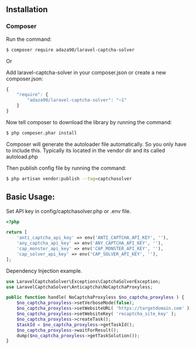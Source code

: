 ## Installation

### Composer

Run the command:
``` bash
$ composer require adaza90/laravel-captcha-solver
```

Or 

Add laravel-captcha-solver in your composer.json or create a new composer.json:

```js
{
    "require": {
        "adaza90/laravel-captcha-solver": "~1"
    }
}
```

Now tell composer to download the library by running the command:

``` bash
$ php composer.phar install
```

Composer will generate the autoloader file automatically. So you only have to include this.
Typically its located in the vendor dir and its called autoload.php

Then publish config file by running the command:
``` bash
$ php artisan vendor:publish --tag=captchasolver
```


## Basic Usage:

Set API key in config/captchasolver.php or .env file.

``` php
<?php

return [
	'anti_captcha_api_key' => env('ANTI_CAPTCHA_API_KEY', ''),
    'any_captcha_api_key' => env('ANY_CAPTCHA_API_KEY', ''),
    'cap_monster_api_key' => env('CAP_MONSTER_API_KEY', ''),
    'cap_solver_api_key' => env('CAP_SOLVER_API_KEY', ''),
];
```


Dependency Injection example.

``` php
use LaravelCaptchaSolver\Exceptions\CaptchaSolverException;
use LaravelCaptchaSolver\Anticaptcha\NoCaptchaProxyless;

public function handle( NoCaptchaProxyless $no_captcha_proxyless ) {
    $no_captcha_proxyless->setVerboseMode(false);
    $no_captcha_proxyless->setWebsiteURL( 'https://targetdomain.com' );
    $no_captcha_proxyless->setWebsiteKey( 'recaptcha_site_key' );
    $no_captcha_proxyless->createTask();
    $taskId = $no_captcha_proxyless->getTaskId();
    $no_captcha_proxyless->waitForResult();
    dump($no_captcha_proxyless->getTaskSolution());
}

```
